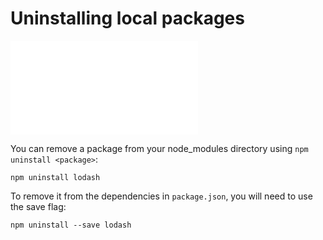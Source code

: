 <!--
title: 07 - Uninstalling local packages
featured: true
-->

# Uninstalling local packages

<iframe src="//www.youtube.com/embed/Z-BpYj6cSoQ" frameborder="0" allowfullscreen></iframe>

You can remove a package from your node_modules directory using `npm uninstall <package>`:

```
npm uninstall lodash
```

To remove it from the dependencies in `package.json`, you will need to use the save flag:

```
npm uninstall --save lodash
```
